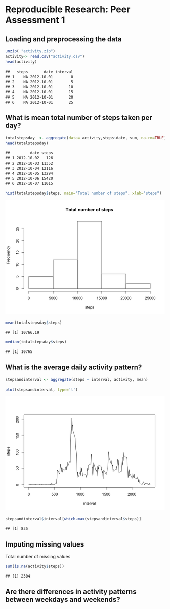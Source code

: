 # Reproducible Research: Peer Assessment 1


## Loading and preprocessing the data


```r
unzip( "activity.zip")
activity<- read.csv("activity.csv")
head(activity)
```

```
##   steps       date interval
## 1    NA 2012-10-01        0
## 2    NA 2012-10-01        5
## 3    NA 2012-10-01       10
## 4    NA 2012-10-01       15
## 5    NA 2012-10-01       20
## 6    NA 2012-10-01       25
```

## What is mean total number of steps taken per day?

```r
totalstepsday  <- aggregate(data= activity,steps~date, sum, na.rm=TRUE)
head(totalstepsday)
```

```
##         date steps
## 1 2012-10-02   126
## 2 2012-10-03 11352
## 3 2012-10-04 12116
## 4 2012-10-05 13294
## 5 2012-10-06 15420
## 6 2012-10-07 11015
```


```r
hist(totalstepsday$steps, main="Total number of steps", xlab="steps")
```

![](PA1_template_files/figure-html/unnamed-chunk-3-1.png) 


```r
mean(totalstepsday$steps)
```

```
## [1] 10766.19
```

```r
median(totalstepsday$steps)
```

```
## [1] 10765
```

## What is the average daily activity pattern?


```r
stepsandinterval <- aggregate(steps ~ interval, activity, mean)
```


```r
plot(stepsandinterval, type='l')
```

![](PA1_template_files/figure-html/unnamed-chunk-6-1.png) 


```r
stepsandinterval$interval[which.max(stepsandinterval$steps)]
```

```
## [1] 835
```


## Imputing missing values
Total number of missing values

```r
sum(is.na(activity$steps))
```

```
## [1] 2304
```




## Are there differences in activity patterns between weekdays and weekends?
